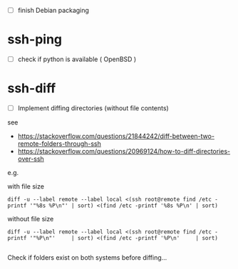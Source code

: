 - [ ] finish Debian packaging

ssh-ping
========

- [ ] check if python is available ( OpenBSD )

ssh-diff
========

- [ ] Implement diffing directories (without file contents)

see 

- https://stackoverflow.com/questions/21844242/diff-between-two-remote-folders-through-ssh
- https://stackoverflow.com/questions/20969124/how-to-diff-directories-over-ssh

e.g.

with file size

```
diff -u --label remote --label local <(ssh root@remote find /etc -printf '"%8s %P\n"' | sort) <(find /etc -printf '%8s %P\n' | sort)

```

without file size

```
diff -u --label remote --label local <(ssh root@remote find /etc -printf '"%P\n"'     | sort) <(find /etc -printf '%P\n'     | sort)


```

Check if folders exist on both systems before diffing...

